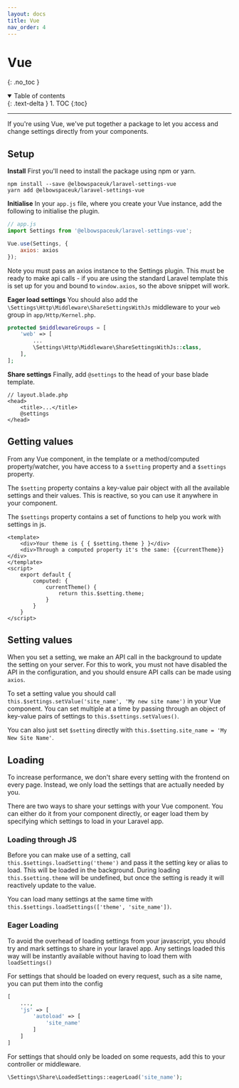 ```yaml
---
layout: docs
title: Vue
nav_order: 4
---
```


# Vue
{: .no_toc }

<details open markdown="block">
  <summary>
    Table of contents
  </summary>
  {: .text-delta }
1. TOC
{:toc}
</details>

---

If you're using Vue, we've put together a package to let you access and change settings directly from your components. 

## Setup

**Install**
First you'll need to install the package using npm or yarn.

```shell
npm install --save @elbowspaceuk/laravel-settings-vue
yarn add @elbowspaceuk/laravel-settings-vue
```

**Initialise**
In your `app.js` file, where you create your Vue instance, add the following to initialise the plugin.

```js
// app.js
import Settings from '@elbowspaceuk/laravel-settings-vue';

Vue.use(Settings, {
    axios: axios
});
```
Note you must pass an axios instance to the Settings plugin. This must be ready to make api calls - if you are using the standard Laravel template this is set up for you and bound to `window.axios`, so the above snippet will work.

**Eager load settings**
You should also add the `\Settings\Http\Middleware\ShareSettingsWithJs` middleware to your `web` group in `app/Http/Kernel.php`.

```php
protected $middlewareGroups = [
    'web' => [
        ...
        \Settings\Http\Middleware\ShareSettingsWithJs::class,
    ],
];
```

**Share settings**
Finally, add `@settings` to the head of your base blade template.

```blade
// layout.blade.php
<head>
    <title>...</title>
    @settings
</head>
```

## Getting values

From any Vue component, in the template or a method/computed property/watcher, you have access to a `$setting` property and a `$settings` property.

The `$setting` property contains a key-value pair object with all the available settings and their values. This is reactive, so you can use it anywhere in your component.

The `$settings` property contains a set of functions to help you work with settings in js.

```vue
<template>
    <div>Your theme is { { $setting.theme } }</div>
    <div>Through a computed property it's the same: {{currentTheme}}</div>
</template>
<script>
    export default {
        computed: {
            currentTheme() {
                return this.$setting.theme;
            }
        }
    }
</script>
```

## Setting values

When you set a setting, we make an API call in the background to update the setting on your server. For this to work, you must not have disabled the API in the configuration, and you should ensure API calls can be made using `axios`.

To set a setting value you should call `this.$settings.setValue('site_name', 'My new site name')` in your Vue component. You can set multiple at a time by passing through an object of key-value pairs of settings to `this.$settings.setValues()`.

You can also just set `$setting` directly with `this.$setting.site_name = 'My New Site Name'`.

## Loading

To increase performance, we don't share every setting with the frontend on every page. Instead, we only load the settings that are actually needed by you.

There are two ways to share your settings with your Vue component. You can either do it from your component directly, or eager load them by specifying which settings to load in your Laravel app.

### Loading through JS

Before you can make use of a setting, call `this.$settings.loadSetting('theme')` and pass it the setting key or alias to load. This will be loaded in the background. During loading `this.$setting.theme` will be undefined, but once the setting is ready it will reactively update to the value.

You can load many settings at the same time with `this.$settings.loadSettings(['theme', 'site_name'])`.

### Eager Loading

To avoid the overhead of loading settings from your javascript, you should try and mark settings to share in your laravel app. Any settings loaded this way will be instantly available without having to load them with `loadSettings()`

For settings that should be loaded on every request, such as a site name, you can put them into the config

```php
[
    ...,
    'js' => [
        'autoload' => [
            'site_name'
        ]
    ]
]
```

For settings that should only be loaded on some requests, add this to your controller or middleware.

```php
\Settings\Share\LoadedSettings::eagerLoad('site_name');
```
